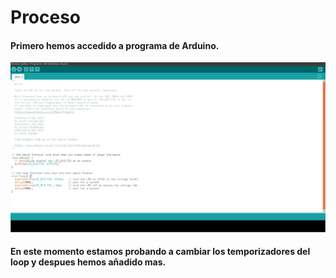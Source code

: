 # Proceso

#### Primero hemos accedido a programa de Arduino.

![](https://raw.githubusercontent.com/Baultek/Arduino/main/imagenes%20arduino/Captura%20de%20pantalla%20de%202021-10-13%2012-39-42.png)

#### En este momento estamos probando a cambiar los temporizadores del loop y despues hemos añadido mas.

